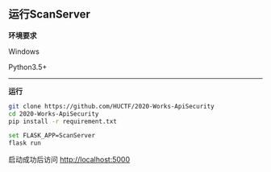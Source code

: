 ## 运行ScanServer

**环境要求**

Windows

Python3.5+

------------------
**运行**
```bash
git clone https://github.com/HUCTF/2020-Works-ApiSecurity
cd 2020-Works-ApiSecurity
pip install -r requirement.txt

set FLASK_APP=ScanServer
flask run
```
启动成功后访问 <http://localhost:5000>
